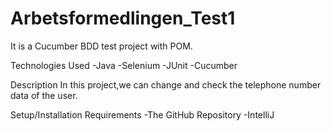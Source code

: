 # Arbetsformedlingen_Test1
It is a Cucumber BDD test project with POM.

Technologies Used
-Java
-Selenium
-JUnit
-Cucumber

Description
In this project,we can change and check the telephone number data of the user.

Setup/Installation Requirements
-The GitHub Repository
-IntelliJ


